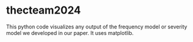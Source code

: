 # thecteam2024

This python code visualizes any output of the frequency model or severity model we developed in our paper. It uses matplotlib.
